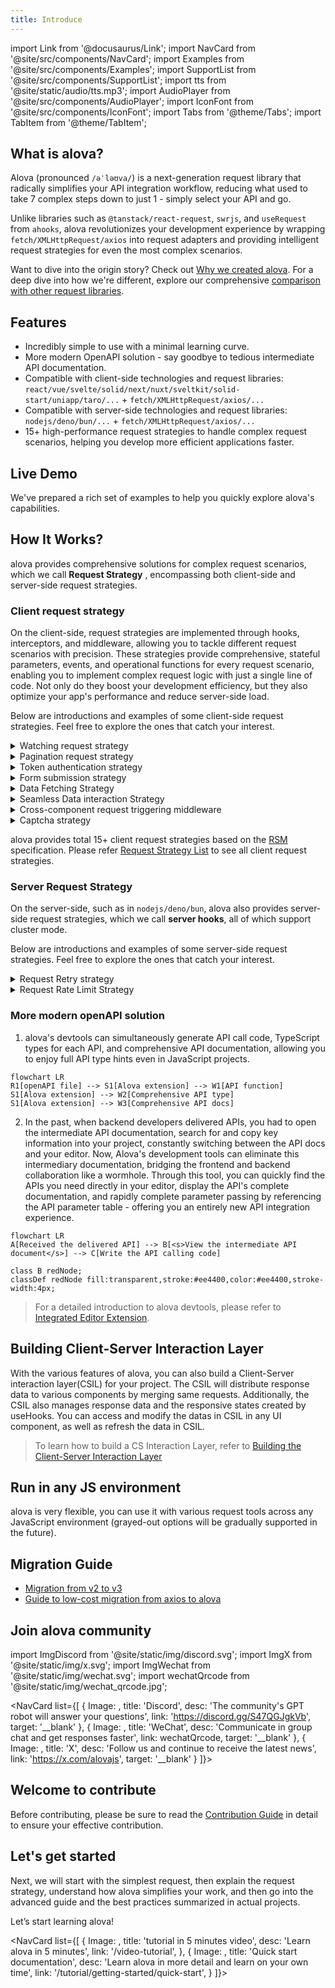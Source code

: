 ```yaml
---
title: Introduce
---
```


import Link from '@docusaurus/Link';
import NavCard from '@site/src/components/NavCard';
import Examples from '@site/src/components/Examples';
import SupportList from '@site/src/components/SupportList';
import tts from '@site/static/audio/tts.mp3';
import AudioPlayer from '@site/src/components/AudioPlayer';
import IconFont from '@site/src/components/IconFont';
import Tabs from '@theme/Tabs';
import TabItem from '@theme/TabItem';

## What is alova?

Alova (pronounced `/əˈləʊva/`<AudioPlayer src={tts} />) is a next-generation request library that radically simplifies your API integration workflow, reducing what used to take 7 complex steps down to just 1 - simply select your API and go.

Unlike libraries such as `@tanstack/react-request`, `swrjs`, and `useRequest` from `ahooks`, alova revolutionizes your development experience by wrapping `fetch/XMLHttpRequest/axios` into request adapters and providing intelligent request strategies for even the most complex scenarios.

Want to dive into the origin story? Check out [Why we created alova](/about/faqs). For a deep dive into how we're different, explore our comprehensive [comparison with other request libraries](/about/comparison).

## Features

- Incredibly simple to use with a minimal learning curve.
- More modern OpenAPI solution - say goodbye to tedious intermediate API documentation.
- Compatible with client-side technologies and request libraries: `react/vue/svelte/solid/next/nuxt/sveltkit/solid-start/uniapp/taro/...` + `fetch/XMLHttpRequest/axios/...`
- Compatible with server-side technologies and request libraries: `nodejs/deno/bun/...` + `fetch/XMLHttpRequest/axios/...`
- 15+ high-performance request strategies to handle complex request scenarios, helping you develop more efficient applications faster.

## Live Demo

We've prepared a rich set of examples to help you quickly explore alova's capabilities.

<Examples />

## How It Works?

alova provides comprehensive solutions for complex request scenarios, which we call **Request Strategy** , encompassing both client-side and server-side request strategies.

### Client request strategy

On the client-side, request strategies are implemented through hooks, interceptors, and middleware, allowing you to tackle different request scenarios with precision. These strategies provide comprehensive, stateful parameters, events, and operational functions for every request scenario, enabling you to implement complex request logic with just a single line of code. Not only do they boost your development efficiency, but they also optimize your app's performance and reduce server-side load.

Below are introductions and examples of some client-side request strategies. Feel free to explore the ones that catch your interest.

<details>
<summary>Watching request strategy</summary>

The Watching request strategy is used in scenarios where re-requests are made as data changes, such as fuzzy search, tab bar switching, etc.

```javascript
const {
  // Responsive states
  loading,
  error,
  data,

  // Events
  onSuccess,
  onError,
  onComplete,

  // actions
  send,
  update

  // ...
} = useWatcher(
  () =>
    alova.Get('/api/user', {
      params: {
        type: activeTab
      }
    }),
  [activeTab]
);
```

See [Watcher Request Strategy](/tutorial/client/strategy/use-watcher) for details.

</details>

<details>
<summary>Pagination request strategy</summary>

The pagination request strategy helps you quickly implement comprehensive paging data request scenarios, including page turning, conditional query, pre-fetching of next page data, insert/replac/remov data items, refresh and reset list.

```javascript
const {
  // Responsive states
  loading,
  error,
  data,
  page,
  pageSize,
  total,

  // Events
  onSuccess,
  onFetchSuccess,
  onError,
  onFetchError,

  // Actions
  refresh,
  insert,
  replace,
  remove,
  reload,
  send,
  abort,
  update

  // ...
} = usePagination(
  (page, size) =>
    alova.Get('/api/user/list', {
      params: { page, size }
    }),
  {
    preloadNextPage: true,
    watchingStates: [username, sex],
    debounce: 500
  }
);
```

See [Pagination Request Strategy](/tutorial/client/strategy/use-pagination) for details.

</details>

<details>
<summary>Token authentication strategy</summary>

Token authentication strategy provides global interceptors that can help you maintain all the codes of token authentication, including login, logout, token attachment, token refresh, etc., and supports seamless token refresh.

```javascript
const { onAuthRequired, onResponseRefreshToken } = createServerTokenAuthentication({
  refreshTokenOnError: {
    isExpired: res => res.status === 401,
    refrshTokenOnError: async () => {
      const { token, refresh_token } = await refreshToken();
      localStorage.setItem('token', token);
      localStorage.setItem('refresh_token', refresh_token);
    }
  }
});
const alovaInstance = createAlova({
  beforeRequest: onAuthRequired(),
  responded: onResponseRefreshToken()
});
```

See [Token Authentication Interceptor](/tutorial/client/strategy/token-authentication) for details.

</details>

<details>
<summary>Form submission strategy</summary>

Through the form submission strategy, you can quickly implement form drafts and multi-page (multi-step) forms. In addition, it also provides common functions such as form reset.

```javascript
const {
  // Responsive states
  loading: submiting,
  error,
  form,

  // Events
  onSuccess,
  onError,
  onComplete,

  // Actions
  send: submit,
  updateForm,
  abort

  // ...
} = useForm(formData => alova.Post('/user/profile', formData), {
  initialForm: {
    name: '',
    age: '',
    avatar: null
  },
  resetAfterSubmiting: true,
  store: true
});
```

See [Form Submission Strategy](/tutorial/client/strategy/use-form) for details.

</details>

<details>
<summary>Data Fetching Strategy</summary>

By fetching necessary data in advance, users no longer need to wait for the data to load, thus improving the user experience.

```javascript
const {
  // Response states
  loading,
  error,

  // Events
  onSuccess,
  onError,
  onComplete,

  // actions
  fetch,
  update,
  abort

  // ...
} = useFetcher();

const handleItemClick = itemId => {
  fetch(
    alova.Get('/ api/user/detail', {
      params: {
        id: itemId
      }
    })
  );
};
```

See [Data Fetching Strategy](/tutorial/client/strategy/use-fetcher) for details.

</details>

<details>
<summary>Seamless Data interaction Strategy</summary>

Seamless data interaction means that when users interact with an application, relevant content can be displayed immediately without waiting, or the results of operations can be displayed without waiting when submitting information, just like interacting with local data. This greatly improves the smoothness of the application and prevents users from noticing the lag caused by data transmission.

```javascript
const {
  // Responsive states
  data,
  loading,
  error,

  // Events
  onSuccess,
  onError,
  onComplete,
  onBeforePushQueue,
  onPushedQueue,
  onFallback,

  // Actions
  send: submit,
  abort,
  update

  // ...
} = useSQRequest(() => alova.Get('/api/todo/add'), {
  behavior: 'silent',
  queue: 'queue-demo',
  silentDefaultResponse: () => {
    return {
      id: '--'
    };
  }
});
```

See [Seamless Data Interaction](/tutorial/client/strategy/seamless-data-interaction) for details.

</details>

<details>
<summary>Cross-component request triggering middleware</summary>

Cross-component request triggering middleware can help you eliminate the limitations of component levels and quickly trigger any request actions in any component.

<Tabs className="file-tabs">
<TabItem value="1" label="ComponentA">

```javascript
useRequest(alova.Get('/api/todo/list'), {
  // ...
  middleware: actionDelegationMiddleware('action:todoList')
});
```

</TabItem>
<TabItem value="2" label="ComponentB">

```javascript
accessAction('action:todoList', delegatedActions => {
  delegatedActions.send();
  delegatedActions.abort();
});
```

</TabItem>
</Tabs>

See [Cross-component request trigger](/tutorial/client/strategy/action-delegation-middleware) for details.

</details>

<details>
<summary>Captcha strategy</summary>

Quickly implement captcha sending.

```javascript
const mobile = ref('');
const {
  // Responsive states
  loading: sending,
  countdown,
  error,

  // Events
  onSuccess,
  onError,
  onComplete,

  // Actions
  send,
  abort,
  update

  // ...
} = useCaptcha(
  () =>
    alova.Post('/api/captcha', {
      mobile: mobile
    }),
  {
    initialCountdown: 60
  }
);
```

See [Verification code strategy](/tutorial/client/strategy/use-captcha) for details.

</details>

alova provides total 15+ client request strategies based on the [RSM](/about/RSM) specification. Please refer [Request Strategy List](/tutorial/client/strategy) to see all client request strategies.

### Server Request Strategy

On the server-side, such as in `nodejs/deno/bun`, alova also provides server-side request strategies, which we call **server hooks**, all of which support cluster mode.

Below are introductions and examples of some server-side request strategies. Feel free to explore the ones that catch your interest.

<details>
<summary>Request Retry strategy</summary>

Retry the request if it fails.

```javascript
const response = await retry(alova.Get('/api/user'), {
  retry: 5
});
```

See [Request retry strategy](/tutorial/server/strategy/retry) for details.

</details>

<details>
<summary>Request Rate Limit Strategy</summary>

Limit the number of requests within a certain period of time, support cluster mode.

```javascript
const limit = createRateLimiter({
  points: 4,
  duration: 60 * 1000
});
const orderRes = await limit(alova.Get('/api/order'));
```

See [Request Rate Limit Strategy](/tutorial/server/strategy/rate-limit) for details.

</details>

### More modern openAPI solution

1. alova's devtools can simultaneously generate API call code, TypeScript types for each API, and comprehensive API documentation, allowing you to enjoy full API type hints even in JavaScript projects.

```mermaid
flowchart LR
R1[openAPI file] --> S1[Alova extension] --> W1[API function]
S1[Alova extension] --> W2[Comprehensive API type]
S1[Alova extension] --> W3[Comprehensive API docs]
```

2. In the past, when backend developers delivered APIs, you had to open the intermediate API documentation, search for and copy key information into your project, constantly switching between the API docs and your editor. Now, Alova's development tools can eliminate this intermediary documentation, bridging the frontend and backend collaboration like a wormhole. Through this tool, you can quickly find the APIs you need directly in your editor, display the API's complete documentation, and rapidly complete parameter passing by referencing the API parameter table - offering you an entirely new API integration experience.

```mermaid
flowchart LR
A[Received the delivered API] --> B[<s>View the intermediate API document</s>] --> C[Write the API calling code]

class B redNode;
classDef redNode fill:transparent,stroke:#ee4400,color:#ee4400,stroke-width:4px;
```

> For a detailed introduction to alova devtools, please refer to [Integrated Editor Extension](/tutorial/getting-started/extension-integration).

## Building Client-Server Interaction Layer

With the various features of alova, you can also build a Client-Server interaction layer(CSIL) for your project. The CSIL will distribute response data to various components by merging same requests. Additionally, the CSIL also manages response data and the responsive states created by useHooks. You can access and modify the datas in CSIL in any UI component, as well as refresh the data in CSIL.

> To learn how to build a CS Interaction Layer, refer to [Building the Client-Server Interaction Layer](/tutorial/project/best-practice/csil)

## Run in any JS environment

alova is very flexible, you can use it with various request tools across any JavaScript environment (grayed-out options will be gradually supported in the future).

<SupportList showStatus></SupportList>

## Migration Guide

- [Migration from v2 to v3](/tutorial/project/migration/v2-to-v3)
- [Guide to low-cost migration from axios to alova](/tutorial/project/migration/from-axios)

## Join alova community

import ImgDiscord from '@site/static/img/discord.svg';
import ImgX from '@site/static/img/x.svg';
import ImgWechat from '@site/static/img/wechat.svg';
import wechatQrcode from '@site/static/img/wechat_qrcode.jpg';

<NavCard list={[
{
Image: <ImgDiscord />,
title: 'Discord',
desc: 'The community\'s GPT robot will answer your questions',
link: 'https://discord.gg/S47QGJgkVb',
target: '__blank'
},
{
Image: <ImgWechat />,
title: 'WeChat',
desc: 'Communicate in group chat and get responses faster',
link: wechatQrcode,
target: '__blank'
},
{
Image: <ImgX />,
title: 'X',
desc: 'Follow us and continue to receive the latest news',
link: 'https://x.com/alovajs',
target: '__blank'
}
]}></NavCard>

## Welcome to contribute

Before contributing, please be sure to read the [Contribution Guide](/contributing/overview) in detail to ensure your effective contribution.

## Let's get started

Next, we will start with the simplest request, then explain the request strategy, understand how alova simplifies your work, and then go into the advanced guide and the best practices summarized in actual projects.

Let’s start learning alova!

<NavCard list={[
{
Image: <IconFont name="shipin" />,
title: 'tutorial in 5 minutes video',
desc: 'Learn alova in 5 minutes',
link: '/video-tutorial',
},
{
Image: <IconFont name="wenjian" />,
title: 'Quick start documentation',
desc: 'Learn alova in more detail and learn on your own time',
link: '/tutorial/getting-started/quick-start',
}
]}></NavCard>
